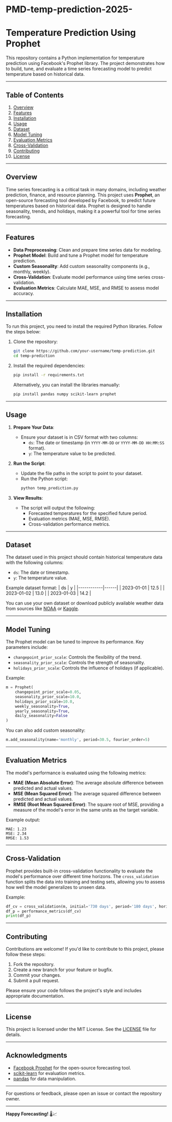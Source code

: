 # PMD-temp-prediction-2025-
# Temperature Prediction Using Prophet

This repository contains a Python implementation for temperature prediction using Facebook's Prophet library. The project demonstrates how to build, tune, and evaluate a time series forecasting model to predict temperature based on historical data.

---

## Table of Contents
1. [Overview](#overview)
2. [Features](#features)
3. [Installation](#installation)
4. [Usage](#usage)
5. [Dataset](#dataset)
6. [Model Tuning](#model-tuning)
7. [Evaluation Metrics](#evaluation-metrics)
8. [Cross-Validation](#cross-validation)
9. [Contributing](#contributing)
10. [License](#license)

---

## Overview

Time series forecasting is a critical task in many domains, including weather prediction, finance, and resource planning. This project uses **Prophet**, an open-source forecasting tool developed by Facebook, to predict future temperatures based on historical data. Prophet is designed to handle seasonality, trends, and holidays, making it a powerful tool for time series forecasting.

---

## Features

- **Data Preprocessing**: Clean and prepare time series data for modeling.
- **Prophet Model**: Build and tune a Prophet model for temperature prediction.
- **Custom Seasonality**: Add custom seasonality components (e.g., monthly, weekly).
- **Cross-Validation**: Evaluate model performance using time series cross-validation.
- **Evaluation Metrics**: Calculate MAE, MSE, and RMSE to assess model accuracy.

---

## Installation

To run this project, you need to install the required Python libraries. Follow the steps below:

1. Clone the repository:
   ```bash
   git clone https://github.com/your-username/temp-prediction.git
   cd temp-prediction
   ```

2. Install the required dependencies:
   ```bash
   pip install -r requirements.txt
   ```

   Alternatively, you can install the libraries manually:
   ```bash
   pip install pandas numpy scikit-learn prophet
   ```

---

## Usage

1. **Prepare Your Data**:
   - Ensure your dataset is in CSV format with two columns:
     - `ds`: The date or timestamp (in `YYYY-MM-DD` or `YYYY-MM-DD HH:MM:SS` format).
     - `y`: The temperature value to be predicted.

2. **Run the Script**:
   - Update the file paths in the script to point to your dataset.
   - Run the Python script:
     ```bash
     python temp_prediction.py
     ```

3. **View Results**:
   - The script will output the following:
     - Forecasted temperatures for the specified future period.
     - Evaluation metrics (MAE, MSE, RMSE).
     - Cross-validation performance metrics.

---

## Dataset

The dataset used in this project should contain historical temperature data with the following columns:
- `ds`: The date or timestamp.
- `y`: The temperature value.

Example dataset format:
| ds         | y    |
|------------|------|
| 2023-01-01 | 12.5 |
| 2023-01-02 | 13.0 |
| 2023-01-03 | 14.2 |

You can use your own dataset or download publicly available weather data from sources like [NOAA](https://www.ncdc.noaa.gov/) or [Kaggle](https://www.kaggle.com/).

---

## Model Tuning

The Prophet model can be tuned to improve its performance. Key parameters include:
- `changepoint_prior_scale`: Controls the flexibility of the trend.
- `seasonality_prior_scale`: Controls the strength of seasonality.
- `holidays_prior_scale`: Controls the influence of holidays (if applicable).

Example:
```python
m = Prophet(
    changepoint_prior_scale=0.05,
    seasonality_prior_scale=10.0,
    holidays_prior_scale=10.0,
    weekly_seasonality=True,
    yearly_seasonality=True,
    daily_seasonality=False
)
```

You can also add custom seasonality:
```python
m.add_seasonality(name='monthly', period=30.5, fourier_order=5)
```

---

## Evaluation Metrics

The model's performance is evaluated using the following metrics:
- **MAE (Mean Absolute Error)**: The average absolute difference between predicted and actual values.
- **MSE (Mean Squared Error)**: The average squared difference between predicted and actual values.
- **RMSE (Root Mean Squared Error)**: The square root of MSE, providing a measure of the model's error in the same units as the target variable.

Example output:
```
MAE: 1.23
MSE: 2.34
RMSE: 1.53
```

---

## Cross-Validation

Prophet provides built-in cross-validation functionality to evaluate the model's performance over different time horizons. The `cross_validation` function splits the data into training and testing sets, allowing you to assess how well the model generalizes to unseen data.

Example:
```python
df_cv = cross_validation(m, initial='730 days', period='180 days', horizon='365 days')
df_p = performance_metrics(df_cv)
print(df_p)
```

---

## Contributing

Contributions are welcome! If you'd like to contribute to this project, please follow these steps:
1. Fork the repository.
2. Create a new branch for your feature or bugfix.
3. Commit your changes.
4. Submit a pull request.

Please ensure your code follows the project's style and includes appropriate documentation.

---

## License

This project is licensed under the MIT License. See the [LICENSE](LICENSE) file for details.

---

## Acknowledgments

- [Facebook Prophet](https://facebook.github.io/prophet/) for the open-source forecasting tool.
- [scikit-learn](https://scikit-learn.org/) for evaluation metrics.
- [pandas](https://pandas.pydata.org/) for data manipulation.

---

For questions or feedback, please open an issue or contact the repository owner.

---

**Happy Forecasting!** 🌡️📈
